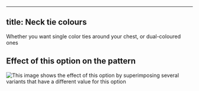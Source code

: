 ***

## title: Neck tie colours

Whether you want single color ties around your chest, or dual-coloured ones

## Effect of this option on the pattern

![This image shows the effect of this option by superimposing several variants that have a different value for this option](bee\_necktiecolours\_sample.svg "Effect of this option on the pattern")
